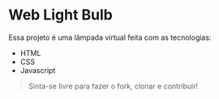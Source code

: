 # Web Light Bulb

Essa projeto é uma lâmpada virtual feita com as tecnologias:

- HTML
- CSS
- Javascript


> Sinta-se livre para fazer o fork, clonar e contribuir!

